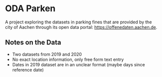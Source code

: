 # ODA Parken

A project exploring the datasets in parking fines that are provided by the city of Aachen through its open data portal: https://offenedaten.aachen.de.

## Notes on the Data

- Two  datasets from 2019 and 2020
- No exact location information, only free form text entry
- Dates in 2019 dataset are in an unclear format (maybe days since reference date)
